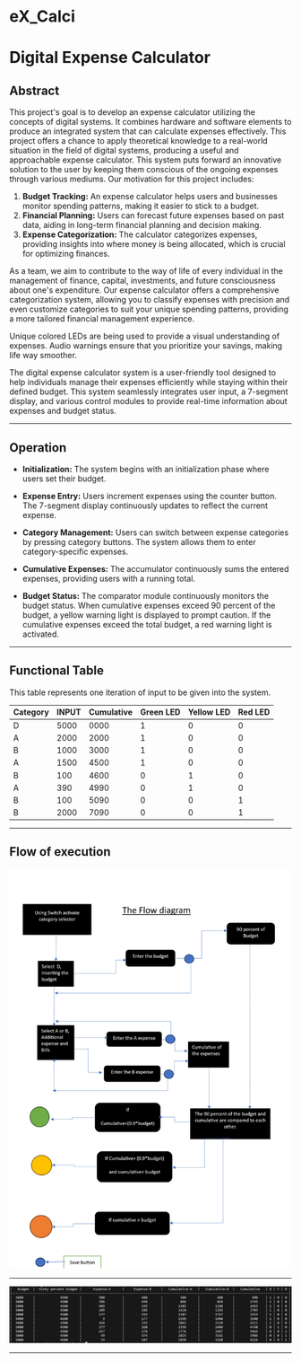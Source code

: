 # eX_Calci
#### 
# Digital Expense Calculator

## Abstract

This project's goal is to develop an expense calculator utilizing the concepts of digital systems. It combines hardware and software elements to produce an integrated system that can calculate expenses effectively. This project offers a chance to apply theoretical knowledge to a real-world situation in the field of digital systems, producing a useful and approachable expense calculator. This system puts forward an innovative solution to the user by keeping them conscious of the ongoing expenses through various mediums. Our motivation for this project includes:

1. **Budget Tracking:** An expense calculator helps users and businesses monitor spending patterns, making it easier to stick to a budget.
2. **Financial Planning:** Users can forecast future expenses based on past data, aiding in long-term financial planning and decision making.
3. **Expense Categorization:** The calculator categorizes expenses, providing insights into where money is being allocated, which is crucial for optimizing finances.

As a team, we aim to contribute to the way of life of every individual in the management of finance, capital, investments, and future consciousness about one's expenditure. Our expense calculator offers a comprehensive categorization system, allowing you to classify expenses with precision and even customize categories to suit your unique spending patterns, providing a more tailored financial management experience. 

Unique colored LEDs are being used to provide a visual understanding of expenses. Audio warnings ensure that you prioritize your savings, making life way smoother. 

The digital expense calculator system is a user-friendly tool designed to help individuals manage their expenses efficiently while staying within their defined budget. This system seamlessly integrates user input, a 7-segment display, and various control modules to provide real-time information about expenses and budget status.

-----
## Operation

- **Initialization:** The system begins with an initialization phase where users set their budget.

- **Expense Entry:** Users increment expenses using the counter button. The 7-segment display continuously updates to reflect the current expense.

- **Category Management:** Users can switch between expense categories by pressing category buttons. The system allows them to enter category-specific expenses.

- **Cumulative Expenses:** The accumulator continuously sums the entered expenses, providing users with a running total.

- **Budget Status:** The comparator module continuously monitors the budget status. When cumulative expenses exceed 90 percent of the budget, a yellow warning light is displayed to prompt caution. If the cumulative expenses exceed the total budget, a red warning light is activated.

---
## Functional Table

This table represents one iteration of input to be given into the system.

| Category | INPUT | Cumulative | Green LED | Yellow LED | Red LED |
| -------- | ----- | ---------- | --------- | ---------- | ------- |
| D        | 5000  | 0000       | 1         | 0          | 0       |
| A        | 2000  | 2000       | 1         | 0          | 0       |
| B        | 1000  | 3000       | 1         | 0          | 0       |
| A        | 1500  | 4500       | 1         | 0          | 0       |
| B        | 100   | 4600       | 0         | 1          | 0       |
| A        | 390   | 4990       | 0         | 1          | 0       |
| B        | 100   | 5090       | 0         | 0          | 1       |
| B        | 2000  | 7090       | 0         | 0          | 1       |

----
## Flow of execution
![Design-S2-T7-flow chart.png](https://github.com/Nagabhushanam2005/eX_Calci/blob/main/Design-S2-T7-flow%20chart.jpg)



----
![Verilog output](https://github.com/Nagabhushanam2005/eX_Calci/blob/main/Verilog/verilog-output.png)

----
